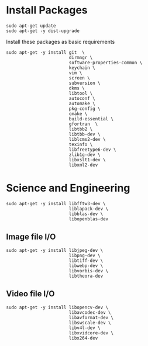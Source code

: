 
# Install Packages

    sudo apt-get update
    sudo apt-get -y dist-upgrade

Install these packages as basic requirements

    sudo apt-get -y install git  \
                            dirmngr \
                            software-properties-common \
                            keychain \
                            vim \
                            screen \
                            subversion \
                            dkms \
                            libtool \
                            autoconf \
                            automake \
                            pkg-config \
                            cmake \
                            build-essential \
                            gfortran  \
                            libtbb2 \
                            libtbb-dev \
                            liblcms2-dev \
                            texinfo \
                            libfreetype6-dev \
                            zlib1g-dev \
                            libxslt1-dev \
                            libxml2-dev



# Science and Engineering

    sudo apt-get -y install libfftw3-dev \
                            liblapack-dev \
                            libblas-dev \
                            libopenblas-dev


## Image file I/O

    sudo apt-get -y install libjpeg-dev \
                            libpng-dev \
                            libtiff-dev \
                            libwebp-dev \
                            libvorbis-dev \
                            libtheora-dev

## Video file I/O

    sudo apt-get -y install libopencv-dev \
                            libavcodec-dev \
                            libavformat-dev \
                            libswscale-dev \
                            libv4l-dev \
                            libxvidcore-dev \
                            libx264-dev
